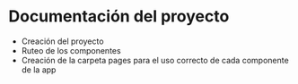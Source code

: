 # Documentación del proyecto
- Creación del proyecto 
- Ruteo de los componentes
- Creación de la carpeta pages para el uso correcto de cada componente de la app

